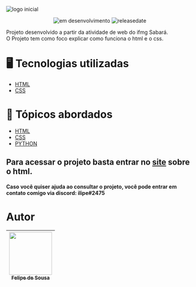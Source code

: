 ![logo inicial](https://user-images.githubusercontent.com/118455180/205037765-5005c7b4-b9ef-427c-8ef1-810fc9ac70e3.png)

<div align='center'>
            
![em desenvolvimento](https://img.shields.io/badge/Status-Em%20desenvolvimento-green)
![releasedate](https://img.shields.io/badge/release%20date-november-blue)

</div>
Projeto desenvolvido a partir da atividade de web do ifmg Sabará.<br> O Projeto tem como foco explicar como funciona o html e o css.

# 🖥️ Tecnologias utilizadas

* [HTML](https://www.w3schools.com/html/default.asp)
* [CSS](https://www.w3schools.com/css/default.asp)

# 📖 Tópicos abordados

* [HTML](https://www.w3schools.com/html/default.asp)
* [CSS](https://www.w3schools.com/css/default.asp)
* [PYTHON](https://www.w3schools.com/python/default.asp)

<h2>Para acessar o projeto basta entrar no <a href='https://ilipehwd.github.io/site-html-e-css/'>site</a> sobre o html.</h2>
<h4>Caso você quiser ajuda ao consultar o projeto, você pode entrar em contato comigo via discord: ilipe#2475</h4>

# Autor
| [<img src="https://avatars.githubusercontent.com/u/118455180?s=400&u=deb36b10cea98d9b5575d35c09a5358d101a9a39&v=4" width=115><br><sub>Felipe de Sousa</sub>](https://github.com/ilipehwd) |
| :---: |
